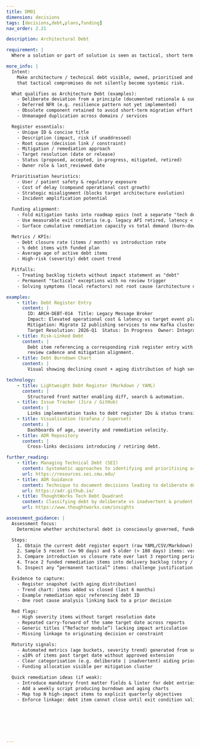 ```yaml
---
title: DM01
dimension: decisions
tags: [decisions,debt,plans,funding]
nav_order: 2.21

description: Architectural Debt

requirement: |
  Where a solution or part of solution is seen as tactical, short term or introduces / persists tech & architecture debt, remediation plans **SHOULD** be in place and agreed with the relevant stakeholders and governance groups. Architecture Debt **SHOULD** be identified with implications, rationale and future mitigation plans (recorded in an Architecture Debt Register) Plans **SHOULD** be realistic and funded.

more_info: |
  Intent:
    Make architecture / technical debt visible, owned, prioritised and funded so
    that tactical compromises do not silently become systemic risk.

  What qualifies as Architecture Debt (examples):
    - Deliberate deviation from a principle (documented rationale & sunset date)
    - Deferred NFR (e.g. resilience pattern not yet implemented)
    - Obsolete component retained to avoid short-term migration effort
    - Unmanaged duplication across domains / services

  Register essentials:
    - Unique ID & concise title
    - Description (impact, risk if unaddressed)
    - Root cause (decision link / constraint)
    - Mitigation / remediation approach
    - Target resolution (date or release)
    - Status (proposed, accepted, in-progress, mitigated, retired)
    - Owner role & last_reviewed date

  Prioritisation heuristics:
    - User / patient safety & regulatory exposure
    - Cost of delay (compound operational cost growth)
    - Strategic misalignment (blocks target architecture evolution)
    - Incident amplification potential

  Funding alignment:
    - Fold mitigation tasks into roadmap epics (not a separate "tech debt" bucket)
    - Use measurable exit criteria (e.g. legacy API retired, latency < X ms)
    - Surface cumulative remediation capacity vs total demand (burn-down)

  Metrics / KPIs:
    - Debt closure rate (items / month) vs introduction rate
    - % debt items with funded plan
    - Average age of active debt items
    - High-risk (severity) debt count trend

  Pitfalls:
    - Treating backlog tickets without impact statement as "debt"
    - Permanent "tactical" exceptions with no review trigger
    - Solving symptoms (local refactors) not root cause (architecture decision)

examples: 
    - title: Debt Register Entry
      content: |
        ID: ARCH-DEBT-014  Title: Legacy Message Broker
        Impact: Elevated operational cost & latency vs target event platform.
        Mitigation: Migrate 12 publishing services to new Kafka cluster.
        Target Resolution: 2026-Q1  Status: In Progress  Owner: Integration Arch.
    - title: Risk-Linked Debt
      content: |
        Debt item referencing a corresponding risk register entry with common
        review cadence and mitigation alignment.
    - title: Debt Burndown Chart
      content: |
        Visual showing declining count + aging distribution of high severity items.

technology:
    - title: Lightweight Debt Register (Markdown / YAML)
      content: |
        Structured front matter enabling diff, search & automation.
    - title: Issue Tracker (Jira / GitHub)
      content: |
        Links implementation tasks to debt register IDs & status transitions.
    - title: Visualisation (Grafana / Superset)
      content: |
        Dashboards of age, severity and remediation velocity.
    - title: ADR Repository
      content: |
        Cross-links decisions introducing / retiring debt.

further_reading:
    - title: Managing Technical Debt (SEI)
      content: Systematic approaches to identifying and prioritising architectural debt.
      url: https://resources.sei.cmu.edu/
    - title: ADR Guidance
      content: Technique to document decisions leading to deliberate debt.
      url: https://adr.github.io/
    - title: ThoughtWorks Tech Debt Quadrant
      content: Classifying debt by deliberate vs inadvertent & prudent vs reckless.
      url: https://www.thoughtworks.com/insights

assessment_guidance: |
  Assessment focus:
    Determine whether architectural debt is consciously governed, funded and trending toward reduction—not merely enumerated.

  Steps:
    1. Obtain the current debt register export (raw YAML/CSV/Markdown) and count open vs mitigated vs retired items.
    2. Sample 5 recent (<= 90 days) and 5 older (> 180 days) items: verify each has rationale, impact, mitigation plan, target date, owner & linkage (ADR / risk / roadmap epic).
    3. Compare introduction vs closure rate over last 3 reporting periods—identify net burn-down or accumulation.
    4. Trace 2 funded remediation items into delivery backlog (story / epic alignment with measurable exit criteria).
    5. Inspect any “permanent tactical” items: challenge justification & review trigger.

  Evidence to capture:
    - Register snapshot (with aging distribution)
    - Trend chart: items added vs closed (last 6 months)
    - Example remediation epic referencing debt ID
    - One root cause analysis linking back to a prior decision

  Red flags:
    - High severity items without target resolution date
    - Repeated carry-forward of the same target date across reports
    - Generic titles (“Refactor module”) lacking impact articulation
    - Missing linkage to originating decision or constraint

  Maturity signals:
    - Automated metrics (age buckets, severity trend) generated from source repo
    - ≤10% of items past target date without approved extension
    - Clear categorisation (e.g. deliberate | inadvertent) aiding prioritisation
    - Funding allocation visible per mitigation cluster

  Quick remediation ideas (if weak):
    - Introduce mandatory front matter fields & linter for debt entries
    - Add a weekly script producing burndown and aging charts
    - Map top N high-impact items to explicit quarterly objectives
    - Enforce linkage: debt item cannot close until exit condition validated







---
```

